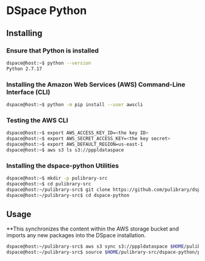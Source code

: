 # DSpace Python

## Installing

### Ensure that Python is installed

```bash
dspace@host:~$ python --version
Python 2.7.17
```

### Installing the Amazon Web Services (AWS) Command-Line Interface (CLI)

```bash
dspace@host:~$ python -m pip install --user awscli
```

### Testing the AWS CLI

```bash
dspace@host:~$ export AWS_ACCESS_KEY_ID=<the key ID>
dspace@host:~$ export AWS_SECRET_ACCESS_KEY=<the key secret>
dspace@host:~$ export AWS_DEFAULT_REGION=us-east-1
dspace@host:~$ aws s3 ls s3://pppldataspace
```

### Installing the dspace-python Utilities

```bash
dspace@host:~$ mkdir -p pulibrary-src
dspace@host:~$ cd pulibrary-src
dspace@host:~/pulibrary-src$ git clone https://github.com/pulibrary/dspace-python.git
dspace@host:~/pulibrary-src$ cd dspace-python
```

## Usage
**This synchronizes the content within the AWS storage bucket and imports any new packages into the DSpace installation.

```bash
dspace@host:~/pulibrary-src$ aws s3 sync s3://pppldataspace $HOME/pulibrary-src/dspace-python/pppl/s3
dspace@host:~/pulibrary-src$ source $HOME/pulibrary-src/dspace-python/pppl/scripts/pppl_pull.sh
```
